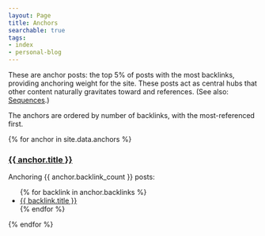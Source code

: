 ```yaml
---
layout: Page
title: Anchors
searchable: true
tags:
- index
- personal-blog
---
```


These are anchor posts: the top 5% of posts with the most backlinks, providing anchoring weight for the site. These posts act as central hubs that other content naturally gravitates toward and references. (See also: [Sequences](/sequences).)

The anchors are ordered by number of backlinks, with the most-referenced first.

{% for anchor in site.data.anchors %}
<h3><a href="{{ anchor.url }}">{{ anchor.title }}</a></h3>

Anchoring {{ anchor.backlink_count }} posts:
<ul>
{% for backlink in anchor.backlinks %}
  <li><a href="{{ backlink.url }}">{{ backlink.title }}</a></li>
{% endfor %}
</ul>

{% endfor %}
